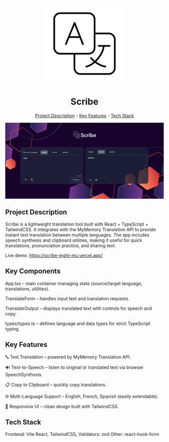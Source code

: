 <div align="center">
  <img src="./public/translate2.svg" alt="logo" width="250" height="250" />
  <h1>Scribe</h1>
</div>


<p align="center"><a href="#project-description">Project Description</a> - <a href="#key-features">Key Features</a> - <a href="#technology-stack">Tech Stack</a></p>

<img src="./public/page ss.png" alt="" align="center" width="auto" height="auto">

## Project Description

Scribe is a lightweight translation tool built with React + TypeScript + TailwindCSS. It integrates with the MyMemory Translation API to provide instant text translation between multiple languages. The app includes speech synthesis and clipboard utilities, making it useful for quick translations, pronunciation practice, and sharing text.

Live demo: https://scribe-eight-mu.vercel.app/

## Key Components

App.tsx – main container managing state (source/target language, translations, utilities).

TranslateForm – handles input text and translation requests.

TranslateOutput – displays translated text with controls for speech and copy.

types/types.ts – defines language and data types for strict TypeScript typing.

## Key Features

🔤 Text Translation – powered by MyMemory Translation API.

🔊 Text-to-Speech – listen to original or translated text via browser SpeechSynthesis.

📋 Copy to Clipboard – quickly copy translations.

🌐 Multi-Language Support – English, French, Spanish (easily extendable).

🎨 Responsive UI – clean design built with TailwindCSS.

## Tech Stack

Frontend: Vite React, TailwindCSS, Validators: zod Other: react-hook-form
